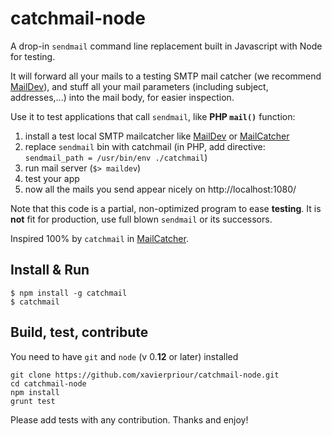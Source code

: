 # catchmail-node
A drop-in `sendmail` command line replacement built in Javascript with Node for testing.

It will forward all your mails to a testing SMTP mail catcher
(we recommend [MailDev](https://github.com/djfarrelly/MailDev)),
and stuff all your mail parameters (including subject, addresses,...) into the mail body,
for easier inspection.

Use it to test applications that call `sendmail`, like **PHP `mail()`** function:

1. install a test local SMTP mailcatcher like
[MailDev](https://github.com/djfarrelly/MailDev)
or [MailCatcher](https://github.com/sj26/mailcatcher)
2. replace `sendmail` bin with catchmail
(in PHP, add directive: `sendmail_path = /usr/bin/env ./catchmail`)
3. run mail server (`$> maildev`)
4. test your app
5. now all the mails you send appear nicely on http://localhost:1080/

Note that this code is a partial, non-optimized program to ease **testing**.
It is **not** fit for production,
use full blown `sendmail` or its successors.

Inspired 100% by `catchmail` in [MailCatcher](https://github.com/sj26/mailcatcher).

## Install & Run
```
$ npm install -g catchmail
$ catchmail 
```

## Build, test, contribute
You need to have `git` and `node` (v 0.**12** or later) installed 

```
git clone https://github.com/xavierpriour/catchmail-node.git
cd catchmail-node
npm install
grunt test
```

Please add tests with any contribution.
Thanks and enjoy!
